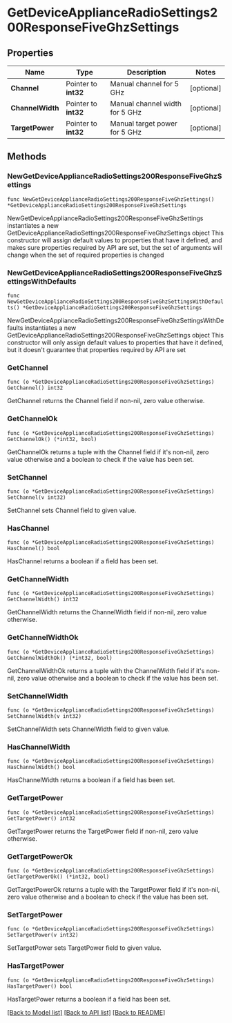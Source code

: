 # GetDeviceApplianceRadioSettings200ResponseFiveGhzSettings

## Properties

Name | Type | Description | Notes
------------ | ------------- | ------------- | -------------
**Channel** | Pointer to **int32** | Manual channel for 5 GHz | [optional] 
**ChannelWidth** | Pointer to **int32** | Manual channel width for 5 GHz | [optional] 
**TargetPower** | Pointer to **int32** | Manual target power for 5 GHz | [optional] 

## Methods

### NewGetDeviceApplianceRadioSettings200ResponseFiveGhzSettings

`func NewGetDeviceApplianceRadioSettings200ResponseFiveGhzSettings() *GetDeviceApplianceRadioSettings200ResponseFiveGhzSettings`

NewGetDeviceApplianceRadioSettings200ResponseFiveGhzSettings instantiates a new GetDeviceApplianceRadioSettings200ResponseFiveGhzSettings object
This constructor will assign default values to properties that have it defined,
and makes sure properties required by API are set, but the set of arguments
will change when the set of required properties is changed

### NewGetDeviceApplianceRadioSettings200ResponseFiveGhzSettingsWithDefaults

`func NewGetDeviceApplianceRadioSettings200ResponseFiveGhzSettingsWithDefaults() *GetDeviceApplianceRadioSettings200ResponseFiveGhzSettings`

NewGetDeviceApplianceRadioSettings200ResponseFiveGhzSettingsWithDefaults instantiates a new GetDeviceApplianceRadioSettings200ResponseFiveGhzSettings object
This constructor will only assign default values to properties that have it defined,
but it doesn't guarantee that properties required by API are set

### GetChannel

`func (o *GetDeviceApplianceRadioSettings200ResponseFiveGhzSettings) GetChannel() int32`

GetChannel returns the Channel field if non-nil, zero value otherwise.

### GetChannelOk

`func (o *GetDeviceApplianceRadioSettings200ResponseFiveGhzSettings) GetChannelOk() (*int32, bool)`

GetChannelOk returns a tuple with the Channel field if it's non-nil, zero value otherwise
and a boolean to check if the value has been set.

### SetChannel

`func (o *GetDeviceApplianceRadioSettings200ResponseFiveGhzSettings) SetChannel(v int32)`

SetChannel sets Channel field to given value.

### HasChannel

`func (o *GetDeviceApplianceRadioSettings200ResponseFiveGhzSettings) HasChannel() bool`

HasChannel returns a boolean if a field has been set.

### GetChannelWidth

`func (o *GetDeviceApplianceRadioSettings200ResponseFiveGhzSettings) GetChannelWidth() int32`

GetChannelWidth returns the ChannelWidth field if non-nil, zero value otherwise.

### GetChannelWidthOk

`func (o *GetDeviceApplianceRadioSettings200ResponseFiveGhzSettings) GetChannelWidthOk() (*int32, bool)`

GetChannelWidthOk returns a tuple with the ChannelWidth field if it's non-nil, zero value otherwise
and a boolean to check if the value has been set.

### SetChannelWidth

`func (o *GetDeviceApplianceRadioSettings200ResponseFiveGhzSettings) SetChannelWidth(v int32)`

SetChannelWidth sets ChannelWidth field to given value.

### HasChannelWidth

`func (o *GetDeviceApplianceRadioSettings200ResponseFiveGhzSettings) HasChannelWidth() bool`

HasChannelWidth returns a boolean if a field has been set.

### GetTargetPower

`func (o *GetDeviceApplianceRadioSettings200ResponseFiveGhzSettings) GetTargetPower() int32`

GetTargetPower returns the TargetPower field if non-nil, zero value otherwise.

### GetTargetPowerOk

`func (o *GetDeviceApplianceRadioSettings200ResponseFiveGhzSettings) GetTargetPowerOk() (*int32, bool)`

GetTargetPowerOk returns a tuple with the TargetPower field if it's non-nil, zero value otherwise
and a boolean to check if the value has been set.

### SetTargetPower

`func (o *GetDeviceApplianceRadioSettings200ResponseFiveGhzSettings) SetTargetPower(v int32)`

SetTargetPower sets TargetPower field to given value.

### HasTargetPower

`func (o *GetDeviceApplianceRadioSettings200ResponseFiveGhzSettings) HasTargetPower() bool`

HasTargetPower returns a boolean if a field has been set.


[[Back to Model list]](../README.md#documentation-for-models) [[Back to API list]](../README.md#documentation-for-api-endpoints) [[Back to README]](../README.md)



